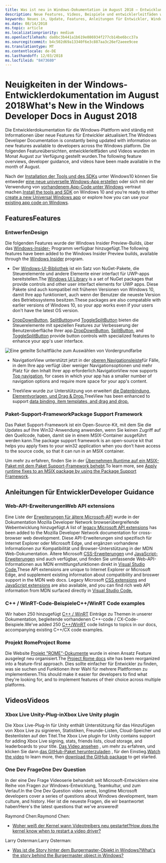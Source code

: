 ```yaml
---
title: Was ist neu in Windows-Dokumentation im August 2018 – Entwicklung von UWP-apps
description: Neue Features, Videos, Beispiele und entwicklerleitfäden wurden in der Windows 10-Entwicklerdokumentation für August 2018 hinzugefügt.
keywords: Neues in, Update, Features, Anleitungen für Entwickler, Windows 10, august
ms.date: 08/14/2018
ms.topic: article
ms.localizationpriority: medium
ms.openlocfilehash: da8bc3b441a1b619e086934f277cb14be6bcc37a
ms.sourcegitcommit: b4c502d69a13340f6e3c887aa3c26ef2aeee9cee
ms.translationtype: MT
ms.contentlocale: de-DE
ms.lasthandoff: 12/03/2018
ms.locfileid: "8473680"
---
```

# <a name="whats-new-in-the-windows-developer-docs-in-august-2018"></a><span data-ttu-id="c51de-104">Neuigkeiten in der Windows-Entwicklerdokumentation im August 2018</span><span class="sxs-lookup"><span data-stu-id="c51de-104">What's New in the Windows Developer Docs in August 2018</span></span>

<span data-ttu-id="c51de-105">Die Entwicklerdokumentation für die Windows-Plattform wird ständig mit Informationen über neue Features für Entwickler aktualisiert.</span><span class="sxs-lookup"><span data-stu-id="c51de-105">The Windows Developer Documentation is constantly being updated with information on new features available to developers across the Windows platform.</span></span> <span data-ttu-id="c51de-106">Die folgenden Featureübersichten, entwicklerleitfäden und Videos wurden im Monat August zur Verfügung gestellt wurden.</span><span class="sxs-lookup"><span data-stu-id="c51de-106">The following feature overviews, developer guidance, and videos have been made available in the month of August.</span></span>

<span data-ttu-id="c51de-107">Nach der [Installation der Tools und des SDKs](http://go.microsoft.com/fwlink/?LinkId=821431) unter Windows10 können Sie entweder [eine neue universelle Windows-App erstellen](../get-started/create-uwp-apps.md) oder sich mit der Verwendung von [vorhandenem App-Code unter Windows](../porting/index.md) vertraut machen.</span><span class="sxs-lookup"><span data-stu-id="c51de-107">[Install the tools and SDK](http://go.microsoft.com/fwlink/?LinkId=821431) on Windows 10 and you’re ready to either [create a new Universal Windows app](../get-started/create-uwp-apps.md) or explore how you can use your [existing app code on Windows](../porting/index.md).</span></span>

## <a name="features"></a><span data-ttu-id="c51de-108">Features</span><span class="sxs-lookup"><span data-stu-id="c51de-108">Features</span></span>

### <a name="design"></a><span data-ttu-id="c51de-109">Entwerfen</span><span class="sxs-lookup"><span data-stu-id="c51de-109">Design</span></span>

<span data-ttu-id="c51de-110">Die folgenden Features wurde der Windows Insider Preview-Builds, über das [Windows-Insider-](https://insider.windows.com/) Programm verfügbar hinzugefügt.</span><span class="sxs-lookup"><span data-stu-id="c51de-110">The following features have been added to the Windows Insider Preview builds, available through the [Windows Insider](https://insider.windows.com/) program.</span></span>

* <span data-ttu-id="c51de-111">Der [Windows-UI-Bibliothek](https://aka.ms/winui-docs) ist ein Satz von NuGet-Pakete, die Steuerelemente und andere Elemente einer interfact für UWP-apps bereitstellen.</span><span class="sxs-lookup"><span data-stu-id="c51de-111">The [Windows UI Library](https://aka.ms/winui-docs) is a set of NuGet packages that provide controls and other user interfact elements for UWP apps.</span></span> <span data-ttu-id="c51de-112">Diese Pakete sind auch kompatibel mit früheren Versionen von Windows 10, damit Ihre app funktioniert, auch wenn der Benutzer die neueste Version des Betriebssystems besitzen.</span><span class="sxs-lookup"><span data-stu-id="c51de-112">These packages are also compatable with earlier versions of Windows 10, so your app works even if your users don't have the latest OS version.</span></span>

* <span data-ttu-id="c51de-113">[DropDownButton](../design/controls-and-patterns/buttons.md#create-a-drop-down-button), [SplitButton](../design/controls-and-patterns/buttons.md#create-a-split-button)und [ToggleSplitButton](../design/controls-and-patterns/buttons.md#create-a-toggle-split-button) bieten die Steuerelemente mit speziellen Features zur Verbesserung der Benutzeroberfläche Ihrer app.</span><span class="sxs-lookup"><span data-stu-id="c51de-113">[DropDownButton](../design/controls-and-patterns/buttons.md#create-a-drop-down-button), [SplitButton](../design/controls-and-patterns/buttons.md#create-a-split-button), and [ToggleSplitButton](../design/controls-and-patterns/buttons.md#create-a-toggle-split-button) provide button controls with specialized features to enhance your app's user interface.</span></span>

![Eine geteilte Schaltfläche zum Auswählen von Vordergrundfarbe](../design/controls-and-patterns/images/split-button-rtb.png)

* <span data-ttu-id="c51de-115">NavigationView unterstützt jetzt in der [oberen Navigationsleiste](../design/controls-and-patterns/navigationview.md)für Fälle, in dem Ihre app verfügt über weniger Navigationsoptionen und mehr Platz für den Inhalt Ihrer app erforderlich.</span><span class="sxs-lookup"><span data-stu-id="c51de-115">NavigationView now supports [Top navigation](../design/controls-and-patterns/navigationview.md), for cases in which your app has a smaller number of navigation options and require more space for your app's content.</span></span>

* <span data-ttu-id="c51de-116">TreeView wurde zur Unterstützung von erweitert [die Datenbindung, Elementvorlagen, und Drag & Drop.](../design/controls-and-patterns/tree-view.md)</span><span class="sxs-lookup"><span data-stu-id="c51de-116">TreeView has been enhanced to support [data binding, item templates, and drag and drop.](../design/controls-and-patterns/tree-view.md)</span></span>

### <a name="package-support-framework"></a><span data-ttu-id="c51de-117">Paket-Support-Framework</span><span class="sxs-lookup"><span data-stu-id="c51de-117">Package Support Framework</span></span>

<span data-ttu-id="c51de-118">Das Paket Support-Framework ist ein Open-Source-Kit, mit dem Sie die Updates auf Ihre Win32-Anwendung anwenden, wenn Sie keinen Zugriff auf den Quellcode, haben, damit sie in einem MSIX-Container ausgeführt werden kann.</span><span class="sxs-lookup"><span data-stu-id="c51de-118">The package support framework is an open-source kit that helps you apply fixes to your win32 application when you don’t have access to the source code, so that it can run in an MSIX container.</span></span>

<span data-ttu-id="c51de-119">Um mehr zu erfahren, finden Sie in der [Übernehmen Runtime auf ein MSIX-Paket mit dem Paket Support-Framework behebt](../porting/package-support-framework.md).</span><span class="sxs-lookup"><span data-stu-id="c51de-119">To learn more, see [Apply runtime fixes to an MSIX package by using the Package Support Framework](../porting/package-support-framework.md).</span></span>

## <a name="developer-guidance"></a><span data-ttu-id="c51de-120">Anleitungen für Entwickler</span><span class="sxs-lookup"><span data-stu-id="c51de-120">Developer Guidance</span></span>

### <a name="web-api-extensions"></a><span data-ttu-id="c51de-121">Web-API-Erweiterungen</span><span class="sxs-lookup"><span data-stu-id="c51de-121">Web API extensions</span></span>

<span data-ttu-id="c51de-122">Eine Liste der [Erweiterungen für ältere Microsoft-API](https://developer.mozilla.org/docs/Web/API/Microsoft_API_extensions) wurde in der Dokumentation Mozilla Developer Network browserübergreifende Webentwicklung hinzugefügt.</span><span class="sxs-lookup"><span data-stu-id="c51de-122">A list of [legacy Microsoft API extensions](https://developer.mozilla.org/docs/Web/API/Microsoft_API_extensions) has been added to the Mozilla Developer Network documentation for cross-browser web development.</span></span> <span data-ttu-id="c51de-123">Diese API-Erweiterungen sind spezifisch für Internet Explorer oder Microsoft Edge, und ergänzen vorhandene Informationen zur Kompatibilität und Browser-Unterstützung in der MDN Web-Dokumentation. Ältere Microsoft [CSS-Erweiterungen](https://developer.mozilla.org/docs/Web/CSS/Microsoft_Extensions) und [JavaScript-Erweiterungen](https://developer.mozilla.org/docs/Web/JavaScript/Microsoft_JavaScript_extensions) sind auch verfügbar, und finden Sie umfassende Web-API-Informationen aus MDN ermittlungsfunktionen direkt in [Visual Studio Code.](https://code.visualstudio.com/updates/v1_25#_new-css-pseudo-selectors-and-pseudo-elements-from-mdn)</span><span class="sxs-lookup"><span data-stu-id="c51de-123">These API extensions are unique to Internet Explorer or Microsoft Edge, and supplement existing information about compatibility and broswer support in the MDN web docs. Legacy Microsoft [CSS extensions](https://developer.mozilla.org/docs/Web/CSS/Microsoft_Extensions) and [JavaScript extensions](https://developer.mozilla.org/docs/Web/JavaScript/Microsoft_JavaScript_extensions) are also available, and you can find rich web API information from MDN surfaced directly in [Visual Studio Code.](https://code.visualstudio.com/updates/v1_25#_new-css-pseudo-selectors-and-pseudo-elements-from-mdn)</span></span>

### <a name="cwinrt-code-examples"></a><span data-ttu-id="c51de-124">C++ / WinRT-Code-Beispiele</span><span class="sxs-lookup"><span data-stu-id="c51de-124">C++/WinRT Code examples</span></span>

<span data-ttu-id="c51de-125">Wir haben 250 hinzugefügt [C++ / WinRT](../cpp-and-winrt-apis/index.md) Einträge zu Themen in unserer Dokumentation, begleitende vorhandenen C++-code / CX-Code-Beispiele.</span><span class="sxs-lookup"><span data-stu-id="c51de-125">We've added 250 [C++/WinRT](../cpp-and-winrt-apis/index.md) code listings to topics in our docs, accompanying existing C++/CX code examples.</span></span>

### <a name="project-rome"></a><span data-ttu-id="c51de-126">Projekt Rome</span><span class="sxs-lookup"><span data-stu-id="c51de-126">Project Rome</span></span>

<span data-ttu-id="c51de-127">Die Website [Projekt "ROME"-Dokumente](https://docs.microsoft.com/windows/project-rome/) wurde in einen Ansatz Feature ausgelegt neu organisiert.</span><span class="sxs-lookup"><span data-stu-id="c51de-127">The [Project Rome docs](https://docs.microsoft.com/windows/project-rome/) site has been reorganized into a feature-first approach.</span></span> <span data-ttu-id="c51de-128">Dies sollte einfacher für Entwickler zu finden, was sie suchen und Funktionen ihrer Wahl für mehrere Plattformen zu implementieren.</span><span class="sxs-lookup"><span data-stu-id="c51de-128">This should make it easier for developers to find what they're looking for, and to implement features of their choice across multiple platforms.</span></span>

## <a name="videos"></a><span data-ttu-id="c51de-129">Videos</span><span class="sxs-lookup"><span data-stu-id="c51de-129">Videos</span></span>

### <a name="xbox-live-unity-plugin"></a><span data-ttu-id="c51de-130">Xbox Live Unity-Plug-in</span><span class="sxs-lookup"><span data-stu-id="c51de-130">Xbox Live Unity plugin</span></span>

<span data-ttu-id="c51de-131">Die Xbox Live-Plug-In für Unity enthält Unterstützung für das Hinzufügen von Xbox Live zu signieren, Statistiken, Freunde-Listen, Cloud-Speicher und Bestenlisten auf den Titel.</span><span class="sxs-lookup"><span data-stu-id="c51de-131">The Xbox Live plugin for Unity contains support for adding Xbox Live signing, stats, friends lists, cloud storage, and leaderboards to your title.</span></span> <span data-ttu-id="c51de-132">[Das Video ansehen](https://youtu.be/fVQZ-YgwNpY) , um mehr zu erfahren, und klicken Sie dann [das GitHub-Paket herunterzuladen](https://aka.ms/UnityPlugin) , für den Einstieg.</span><span class="sxs-lookup"><span data-stu-id="c51de-132">[Watch the video](https://youtu.be/fVQZ-YgwNpY) to learn more, then [download the GitHub package](https://aka.ms/UnityPlugin) to get started.</span></span>

### <a name="one-dev-question"></a><span data-ttu-id="c51de-133">One Dev Frage</span><span class="sxs-lookup"><span data-stu-id="c51de-133">One Dev Question</span></span>

<span data-ttu-id="c51de-134">In der eine Dev Frage Videoserie behandelt seit Microsoft-Entwicklern eine Reihe von Fragen zur Windows-Entwicklung, Teamkultur, und zum Verlauf.</span><span class="sxs-lookup"><span data-stu-id="c51de-134">In the One Dev Question video series, longtime Microsoft developers cover a series of questions about Windows development, team culture, and history.</span></span> <span data-ttu-id="c51de-135">Hier ist die neueste Fragen, die wir beantwortet haben!</span><span class="sxs-lookup"><span data-stu-id="c51de-135">Here's the latest questions that we've answered!</span></span>

<span data-ttu-id="c51de-136">Raymond Chen:</span><span class="sxs-lookup"><span data-stu-id="c51de-136">Raymond Chen:</span></span>

* [<span data-ttu-id="c51de-137">Woher weiß der Kernel wann Videotreibers neu gestartet?</span><span class="sxs-lookup"><span data-stu-id="c51de-137">How does the kernel know when to restart a video driver?</span></span>](https://youtu.be/3SNAdyO1l5c)

<span data-ttu-id="c51de-138">Larry Osterman:</span><span class="sxs-lookup"><span data-stu-id="c51de-138">Larry Osterman:</span></span>

* [<span data-ttu-id="c51de-139">Was ist die Story hinter dem Burgermaster-Objekt in Windows?</span><span class="sxs-lookup"><span data-stu-id="c51de-139">What's the story behind the Burgermaster object in Windows?</span></span>](https://youtu.be/0TDSbyAIvX0)